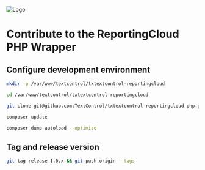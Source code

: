 ![Logo](https://raw.githubusercontent.com/TextControl/txtextcontrol-reportingcloud-php/master/media/rc_logo_512.png)

# Contribute to the ReportingCloud PHP Wrapper

## Configure development environment

```bash
mkdir -p /var/www/textcontrol/txtextcontrol-reportingcloud

cd /var/www/textcontrol/txtextcontrol-reportingcloud

git clone git@github.com:TextControl/txtextcontrol-reportingcloud-php.git .

composer update

composer dump-autoload --optimize
```

## Tag and release version

```bash
git tag release-1.0.x && git push origin --tags
```